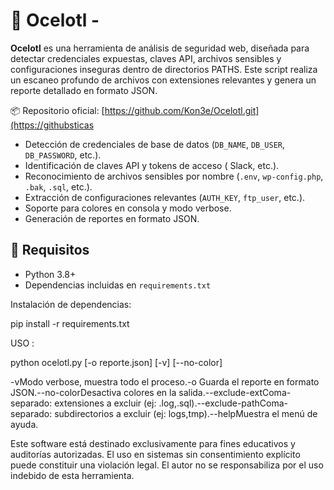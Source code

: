# 🐆 Ocelotl -

**Ocelotl** es una herramienta de análisis de seguridad web, diseñada para detectar credenciales expuestas, claves API, archivos sensibles y configuraciones inseguras dentro de directorios PATHS. Este script realiza un escaneo profundo de archivos con extensiones relevantes y genera un reporte detallado en formato JSON.

📦 Repositorio oficial: [https://github.com/Kon3e/Ocelotl.git](https://githubsticas

- Detección de credenciales de base de datos (`DB_NAME`, `DB_USER`, `DB_PASSWORD`, etc.).
- Identificación de claves API y tokens de acceso ( Slack, etc.).
- Reconocimiento de archivos sensibles por nombre (`.env`, `wp-config.php`, `.bak`, `.sql`, etc.).
- Extracción de configuraciones relevantes (`AUTH_KEY`, `ftp_user`, etc.).
- Soporte para colores en consola y modo verbose.
- Generación de reportes en formato JSON.

## 🧰 Requisitos

- Python 3.8+
- Dependencias incluidas en `requirements.txt`

Instalación de dependencias:


pip install -r requirements.txt

USO :

python ocelotl.py <ruta> [-o reporte.json] [-v] [--no-color]

-vModo verbose, muestra todo el proceso.-o <archivo>Guarda el reporte en formato JSON.--no-colorDesactiva colores en la salida.--exclude-extComa-separado: extensiones a excluir (ej: .log,.sql).--exclude-pathComa-separado: subdirectorios a excluir (ej: logs,tmp).--helpMuestra el menú de ayuda.

Este software está destinado exclusivamente para fines educativos y auditorías autorizadas. El uso en sistemas sin consentimiento explícito puede constituir una violación legal. El autor no se responsabiliza por el uso indebido de esta herramienta.
